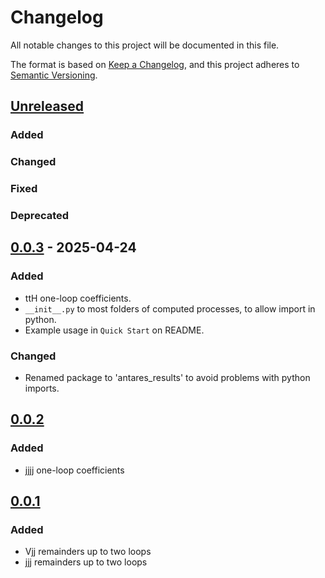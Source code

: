# Changelog

All notable changes to this project will be documented in this file.

The format is based on [Keep a Changelog](https://keepachangelog.com/en/1.0.0/),
and this project adheres to [Semantic Versioning](https://semver.org/spec/v2.0.0.html).


## [Unreleased]

### Added

### Changed

### Fixed

### Deprecated


## [0.0.3] - 2025-04-24

### Added

- ttH one-loop coefficients.
- `__init__.py` to most folders of computed processes, to allow import in python.
- Example usage in `Quick Start` on README.

### Changed

- Renamed package to 'antares_results' to avoid problems with python imports.


## [0.0.2]

### Added

- jjjj one-loop coefficients


## [0.0.1]

### Added

- Vjj remainders up to two loops
- jjj remainders up to two loops


[unreleased]: https://github.com/GDeLaurentis/antares/compare/v0.0.3...HEAD
[0.0.3]: https://github.com/GDeLaurentis/antares/compare/v0.0.2...v0.0.3
[0.0.2]: https://github.com/GDeLaurentis/antares/compare/v0.0.1...v0.0.2
[0.0.1]: https://github.com/GDeLaurentis/antares/releases/tag/v0.0.1
